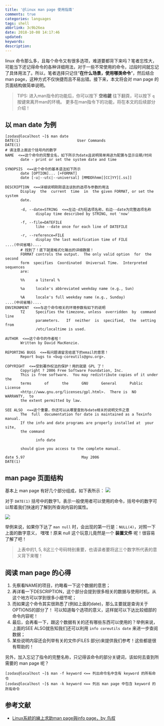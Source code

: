 ```yaml
---
title: '@linux man page 使用指南'
comments: true
categories: languages
tags: shell
abbrlink: 3c9b26ea
date: 2018-10-08 14:17:46
updated:
keywords:
description:
---
```


linux 命令那么多，且每个命令又有很多选项，难道要都背下来吗？笔者忘性大，可能当下还记得命令的各种详细用法，对于一些不常使用的命令，过段时间就忘记了具体用法了。所以，笔者选择只记住“**在什么场景，使用哪类命令**”，然后结合 man page，这种方式不仅快捷而且不易出错。接下来，本文将会对 man page 的页面结构做简单说明。

>TIPS: 进入man指令的功能后，你可以按下 **空格鍵** 往下翻頁，可以按下 `q` 按键來离开man的环境。 更多在man指令下的功能，将在本文的后续部分介绍！

<!--more-->

## 以 man date 为例

```
[zodas@localhost ~]$ man date
DATE(1)                          User Commands                         DATE(1) 
# 请注意上面这个括号内的数字 
NAME  <==这个命令的完整全名，如下所示为date且说明简单用途为配置与显示日期/时间 
       date - print or set the system date and time 
 
SYNOPSIS  <==这个命令的基本语法如下所示 
       date [OPTION]... [+FORMAT] 
       date [-u|--utc|--universal] [MMDDhhmm[[CC]YY][.ss]] 
 
DESCRIPTION  <==详细说明刚刚语法谈到的选项与参数的用法 
       Display  the  current  time  in  the given FORMAT, or set the system 
       date. 
 
       -d, --date=STRING  <==左边-d为短选项名称，右边--date为完整选项名称 
              display time described by STRING, not 'now' 
 
       -f, --file=DATEFILE 
              like --date once for each line of DATEFILE 
 
       -r, --reference=FILE 
              display the last modification time of FILE 
....(中间省略).... 
       # 找到了！底下就是格式化输出的详细数据！ 
       FORMAT controls the output.  The only valid option  for  the  second 
       form  specifies  Coordinated  Universal Time.  Interpreted sequences 
       are: 
 
       %%     a literal % 
 
       %a     locale's abbreviated weekday name (e.g., Sun) 
 
       %A     locale's full weekday name (e.g., Sunday) 
....(中间省略).... 
ENVIRONMENT  <==与这个命令相关的环境参数有如下的说明 
       TZ     Specifies the timezone, unless  overridden  by  command  line 
              parameters.   If  neither  is  specified,  the  setting  from 
              /etc/localtime is used. 
 
AUTHOR  <==这个命令的作者啦！ 
       Written by David MacKenzie. 
 
REPORTING BUGS  <==有问题请留言给底下的email的意思！ 
       Report bugs to <bug-coreutils@gnu.org>. 
 
COPYRIGHT  <==受到著作权法的保护！用的就是 GPL 了！ 
       Copyright ? 2006 Free Software Foundation, Inc. 
       This is free software.  You may redistribute copies of it under  the 
       terms      of      the      GNU      General      Public     License 
       <http://www.gnu.org/licenses/gpl.html>.  There is  NO  WARRANTY,  to 
       the extent permitted by law. 
 
SEE ALSO  <==这个重要，你还可以从哪里查到与date相关的说明文件之意 
       The  full  documentation for date is maintained as a Texinfo manual. 
       If the info and date programs are properly installed at  your  site, 
       the command 
 
              info date 
 
       should give you access to the complete manual. 
 
date 5.97                          May 2006                            DATE(1)
```

## man page 页面结构
基本上 man page 有好几个部分组成，如下表所示：
![](http://ipic-markdown.oss-cn-shanghai.aliyuncs.com/blog/2018-10-08-060213.png)

对于 `DATE(1)` 括号中的数字1，表示一般使用者可以使用的命令，括号中的数字可以帮着我们快速的了解到所查询内容的属性。

![](http://ipic-markdown.oss-cn-shanghai.aliyuncs.com/blog/2018-10-08-060514.png)

举例来说，如果你下达了 `man null` 时，会出现的第一行是：`NULL(4)`，对照一下上面的数字意义， 嘿嘿！原来 null 这个玩意儿竟然是一个 **装置文件** 呢！很容易了解了吧！

> 上表中的1, 5, 8这三个号码特别重要，也请读者要将这三个数字所代表的意义背下来喔！

## 阅读 man page 的心得

1. 先察看NAME的项目，约略看一下这个数据的意思；
2. 再详看一下DESCRIPTION，这个部分会提到很多相关的数据与使用时机，从这个地方可以学到很多小细节呢；
3. 而如果这个命令其实很熟悉了(例如上面的date)，那么主要就是查询关于OPTIONS的部分了！ 可以知道每个选项的意义，这样就可以下达比较细部的命令内容呢！
4. 最后，会再看一下，跟这个数据有关的还有哪些东西可以使用的？举例来说，上面的SEE ALSO就告知我们还可以利用 `info coreutils date` 来进一步查阅数据；
5. 某些说明内容还会列举有关的文件(FILES 部分)来提供我们参考！这些都是很有帮助的！

另外，加入忘记了指令的完整名称，只记得该命令的部分关键词，该如何去查到所需要的 man page 呢？

```
[zodas@localhost ~]$ man -f keyword <== 列出命令名中含有 keyword 的所有命令
[zodas@localhost ~]$ man -k keyword <== 列出 man page 中包含 keyword 的所有命令
```

## 参考文献

- [Linux系統的線上求助man page與info page，by 鸟叔](http://linux.vbird.org/linux_basic/0160startlinux.php#manual)

